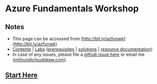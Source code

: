 # Azure Fundamentals Workshop

## Notes

* This page can be accessed from [http://bit.ly/azfunwk](http://bit.ly/azfunwk)
* [Contents](https://github.com/mithunshanbhag/azure-fundamentals-workshop/projects/4) | [Labs](./labs) ([prerequisites](./lab-prerequisites.md) | [solutions](./code-samples) | [resource documentation](./resource-documentation.md))
* In case of any issues, please file a [github issue here](https://github.com/mithunshanbhag/azure-fundamentals-workshop/issues) or email me (mithun@cloudskew.com).

## [Start Here](https://github.com/mithunshanbhag/azure-fundamentals-workshop/projects/4)
